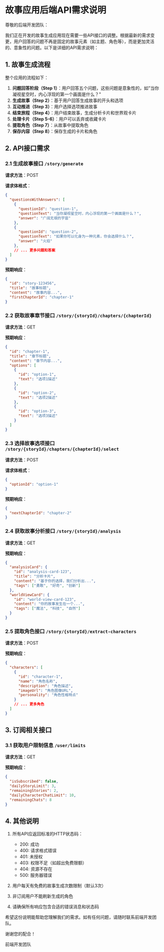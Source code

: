 # 故事应用后端API需求说明

尊敬的后端开发团队：

我们正在开发的故事生成应用现在需要一些API接口的调整。根据最新的需求变更，用户回答的问题不再是固定的故事元素（如主题、角色等），而是更加灵活的、意象性的问题。以下是详细的API需求说明：

## 1. 故事生成流程

整个应用的流程如下：

1. **问题回答阶段（Step 1）**：用户回答五个问题，这些问题是意象性的，如"当你凝视星空时，内心浮现的第一个画面是什么？"
2. **生成故事（Step 2）**：基于用户回答生成故事的开头和选项
3. **互动推进（Step 3）**：用户选择选项推进故事
4. **结束旅程（Step 4）**：用户结束故事，生成分析卡片和世界观卡片
5. **处理卡片（Step 5-6）**：用户可以丢弃或收藏卡片
6. **提取角色（Step 7）**：从故事中提取角色
7. **保存内容（Step 8）**：保存生成的卡片和角色

## 2. API接口需求

### 2.1 生成故事接口 `/story/generate`

**请求方法**：POST

**请求体格式**：
```json
{
  "questionsWithAnswers": [
    {
      "questionId": "question-1",
      "questionText": "当你凝视星空时，内心浮现的第一个画面是什么？",
      "answer": "广阔无垠的宇宙"
    },
    {
      "questionId": "question-2",
      "questionText": "如果你可以化身为一种元素，你会选择什么？",
      "answer": "火焰"
    },
    // ... 更多问题和答案
  ]
}
```

**预期响应**：
```json
{
  "id": "story-123456",
  "title": "故事标题",
  "content": "故事内容...",
  "firstChapterId": "chapter-1"
}
```

### 2.2 获取故事章节接口 `/story/{storyId}/chapters/{chapterId}`

**请求方法**：GET

**预期响应**：
```json
{
  "id": "chapter-1",
  "title": "章节标题",
  "content": "章节内容...",
  "options": [
    {
      "id": "option-1",
      "text": "选项1描述"
    },
    {
      "id": "option-2",
      "text": "选项2描述"
    },
    {
      "id": "option-3",
      "text": "选项3描述"
    }
  ]
}
```

### 2.3 选择故事选项接口 `/story/{storyId}/chapters/{chapterId}/select`

**请求方法**：POST

**请求体格式**：
```json
{
  "optionId": "option-1"
}
```

**预期响应**：
```json
{
  "nextChapterId": "chapter-2"
}
```

### 2.4 获取故事分析接口 `/story/{storyId}/analysis`

**请求方法**：GET

**预期响应**：
```json
{
  "analysisCard": {
    "id": "analysis-card-123",
    "title": "分析卡片",
    "content": "基于你的选择，我们分析出...",
    "tags": ["勇敢", "好奇", "创新"]
  },
  "worldViewCard": {
    "id": "world-view-card-123",
    "content": "你的故事发生在一个...",
    "tags": ["魔法", "科技", "自然"]
  }
}
```

### 2.5 提取角色接口 `/story/{storyId}/extract-characters`

**请求方法**：POST

**预期响应**：
```json
{
  "characters": [
    {
      "id": "character-1",
      "name": "角色名称",
      "description": "角色描述",
      "imageUrl": "角色图像URL",
      "personality": "角色性格特点"
    }
    // ... 更多角色
  ]
}
```

## 3. 订阅相关接口

### 3.1 获取用户限制信息 `/user/limits`

**请求方法**：GET

**预期响应**：
```json
{
  "isSubscribed": false,
  "dailyStoryLimit": 3,
  "remainingStories": 2,
  "dailyCharacterChatLimit": 10,
  "remainingChats": 8
}
```

## 4. 其他说明

1. 所有API应返回标准的HTTP状态码：
   - 200: 成功
   - 400: 请求格式错误
   - 401: 未授权
   - 403: 权限不足（如超出免费限额）
   - 404: 资源不存在
   - 500: 服务器错误

2. 用户每天有免费的故事生成次数限制（默认3次）
3. 非订阅用户不能刷新生成的角色
4. 请确保所有响应包含合适的错误消息和状态码

希望这份说明能帮助您理解我们的需求。如有任何问题，请随时联系前端开发团队。

谢谢您的配合！

前端开发团队 